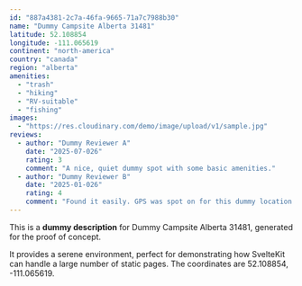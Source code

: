 ```yaml
---
id: "887a4381-2c7a-46fa-9665-71a7c7988b30"
name: "Dummy Campsite Alberta 31481"
latitude: 52.108854
longitude: -111.065619
continent: "north-america"
country: "canada"
region: "alberta"
amenities:
  - "trash"
  - "hiking"
  - "RV-suitable"
  - "fishing"
images:
  - "https://res.cloudinary.com/demo/image/upload/v1/sample.jpg"
reviews:
  - author: "Dummy Reviewer A"
    date: "2025-07-026"
    rating: 3
    comment: "A nice, quiet dummy spot with some basic amenities."
  - author: "Dummy Reviewer B"
    date: "2025-01-026"
    rating: 4
    comment: "Found it easily. GPS was spot on for this dummy location."
---
```


This is a **dummy description** for Dummy Campsite Alberta 31481, generated for the proof of concept.

It provides a serene environment, perfect for demonstrating how SvelteKit can handle a large number of static pages. The coordinates are 52.108854, -111.065619.
